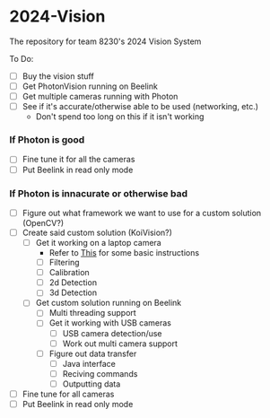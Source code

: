 # 2024-Vision
The repository for team 8230's 2024 Vision System

To Do:

- [ ] Buy the vision stuff
- [ ] Get PhotonVision running on Beelink
- [ ] Get multiple cameras running with Photon
- [ ] See if it's accurate/otherwise able to be used (networking, etc.)
    - Don't spend too long on this if it isn't working

### If Photon is good

- [ ] Fine tune it for all the cameras
- [ ] Put Beelink in read only mode

### If Photon is innacurate or otherwise bad

- [ ] Figure out what framework we want to use for a custom solution (OpenCV?)
- [ ] Create said custom solution (KoiVision?)
    - [ ] Get it working on a laptop camera
        - Refer to [This](https://docs.wpilib.org/en/stable/docs/software/vision-processing/apriltag/index.html) for some basic instructions
        - [ ] Filtering
        - [ ] Calibration
        - [ ] 2d Detection
        - [ ] 3d Detection
    - [ ] Get custom solution running on Beelink
        - [ ] Multi threading support
        - [ ] Get it working with USB cameras
            - [ ] USB camera detection/use
            - [ ] Work out multi camera support
        - [ ] Figure out data transfer
            - [ ] Java interface
            - [ ] Reciving commands
            - [ ] Outputting data
- [ ] Fine tune for all cameras
- [ ] Put Beelink in read only mode
